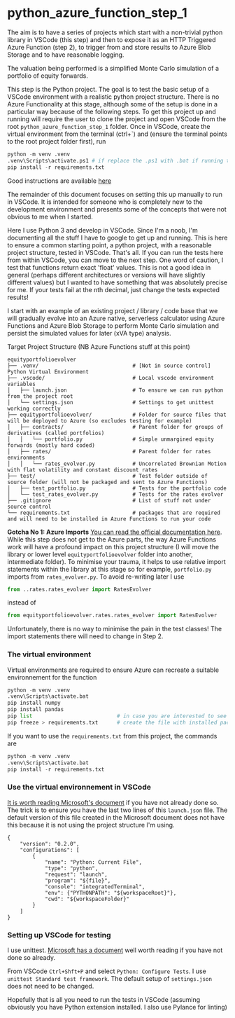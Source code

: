 # python_azure_function_step_1

The aim is to have a series of projects which start with a non-trivial python library in VSCode (this step) and then to expose it as an HTTP Triggered Azure Function (step 2), to trigger from and store results to Azure Blob Storage and to have reasonable logging.

The valuation being performed is a simplified Monte Carlo simulation of a portfolio of equity forwards. 

This step is the Python project. The goal is to test the basic setup of a VSCode environment with a realistic python project structure. There is no Azure Functionality at this stage, although some of the setup is done in a particular way because of the following steps. To get this project up and running will require the user to clone the project and open VSCode from the root `python_azure_function_step_1` folder. Once in VSCode, create the virtual environment from the terminal (ctrl+`) and (ensure the terminal points to the root project folder first), run 
```python
python -m venv .venv
.venv\Scripts\activate.ps1 # if replace the .ps1 with .bat if running this from the traditional command prompt
pip install -r requirements.txt
```
Good instructions are available [here](https://code.visualstudio.com/docs/python/python-tutorial#_install-and-use-packages)

The remainder of this document focuses on setting this up manually to run in VSCode. It is intended for someone who is completely new to the development environment and presents some of the concepts that were not obvious to me when I started.

Here I use Python 3 and develop in VSCode. Since I'm a noob, I'm documenting all the stuff I have to google to get up and running. This is here to ensure a common starting point, a python project, with a reasonable project structure, tested in VSCode. That's all. If you can run the tests here from within VSCode, you can move to the next step. One word of caution, I test that functions return exact 'float' values. This is not a good idea in general (perhaps different architectures or versions will have slightly different values) but I wanted to have something that was absolutely precise for me. If your tests fail at the nth decimal, just change the tests expected results!

I start with an example of an existing project / library / code base that we will gradually evolve into an Azure native, serverless calculator using Azure Functions and Azure Blob Storage to perform Monte Carlo simulation and persist the simulated values for later (xVA type) analysis.

Target Project Structure (NB Azure Functions stuff at this point)
```
equityportfolioevolver  
├── .venv/                              # [Not in source control] Python Virtual Environment    
├── .vscode/                            # Local vscode environment variables  
│   ├── launch.json                     # To ensure we can run python from the project root  
│   └── settings.json                   # Settings to get unittest working correctly  
├── equityportfolioevolver/             # Folder for source files that will be deployed to Azure (so excludes testing for example)
│   ├── contracts/                      # Parent folder for groups of derivatives (called portfolios)  
│   │   └── portfolio.py                # Simple unmargined equity forwards (mostly hard coded)  
│   ├── rates/                          # Parent folder for rates environments  
│   │   └── rates_evolver.py            # Uncorrelated Brownian Motion with flat volatility and constant discount rates
├── test/                               # Test folder outside of source folder (will not be packaged and sent to Azure Functions)
│   ├── test_portfolio.py               # Tests for the portfolio code  
│   └── test_rates_evolver.py           # Tests for the rates evolver  
├── .gitignore                          # List of stuff not under source control  
└── requirements.txt                    # packages that are required and will need to be installed in Azure Functions to run your code  
```
**Gotcha No 1: Azure Imports** [You can read the official documentation here](https://docs.microsoft.com/en-us/azure/azure-functions/functions-reference-python#import-behavior). While this step does not get to the Azure parts, the way Azure Functions work will have a profound impact on this project structure (I will move the library or lower level  `equityportfolioevolver` folder into another, intermediate folder). To minimise your trauma, it helps to use relative import statements within the library at this stage so for example, `portfolio.py` imports from `rates_evolver.py`. To avoid re-writing later I use
```python
from ..rates.rates_evolver import RatesEvolver
```
instead of 
```python
from equityportfolioevolver.rates.rates_evolver import RatesEvolver
```
Unfortunately, there is no way to minimise the pain in the test classes! The import statements there will need to change in Step 2.

### The virtual environment 
Virtual environments are required to ensure Azure can recreate a suitable environnement for the function
```python
python -m venv .venv
.venv\Scripts\activate.bat
pip install numpy
pip install pandas
pip list                           # in case you are interested to see the packages in the virtual environment
pip freeze > requirements.txt      # create the file with installed packages
```
If you want to use the `requirements.txt` from this project, the commands are 
```python
python -m venv .venv
.venv\Scripts\activate.bat
pip install -r requirements.txt
```

### Use the virtual environnement in VSCode 
[It is worth reading Microsoft's document](https://code.visualstudio.com/docs/python/environments) if you have not already done so. The trick is to ensure you have the last two lines of this `launch.json` file. The default version of this file created in the Microsoft document does not have this because it is not using the project structure I'm using.
```
{
    "version": "0.2.0",
    "configurations": [
        {
            "name": "Python: Current File",
            "type": "python",
            "request": "launch",
            "program": "${file}",
            "console": "integratedTerminal",
            "env": {"PYTHONPATH": "${workspaceRoot}"},
            "cwd": "${workspaceFolder}"
        }
    ]
}
```
### Setting up VSCode for testing
I use unittest. [Microsoft has a document](https://code.visualstudio.com/docs/python/testing) well worth reading if you have not done so already.

From VSCode `Ctrl+Shft+P` and select `Python: Configure Tests`. I use `unittest Standard test framework`. The default setup of `settings.json` does not need to be changed.

Hopefully that is all you need to run the tests in VSCode (assuming obviously you have Python extension installed. I also use Pylance for linting)

